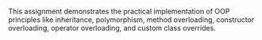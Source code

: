 This assignment demonstrates the practical implementation of OOP principles like inheritance, polymorphism, method overloading, constructor overloading, operator overloading, and custom class overrides.
